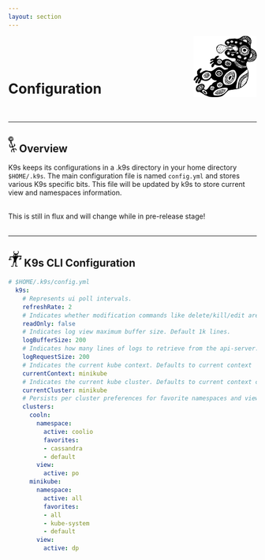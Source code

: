 ```yaml
---
layout: section
---
```


[<img src="/assets/sections/dude.png" align="right" width="128" height="auto"/>](/lessons/agenda)

<br/>
<br/>
<br/>

# Configuration

<br/>

---
## <img src="/assets/sections/overview.png" width="auto" height="32"/> Overview

K9s keeps its configurations in a .k9s directory in your home directory `$HOME/.k9s`. The main configuration file is named `config.yml` and stores various K9s specific bits. This file
will be updated by k9s to store current view and namespaces information.


<br/>
<div class="note">
  <i class="fas fa-skull"></i> This is still in flux and will change while in pre-release stage!
</div>


<br/>

---
## <img src="/assets/sections/examples.png" width="auto" height="32"/> K9s CLI Configuration

```yaml
# $HOME/.k9s/config.yml
  k9s:
    # Represents ui poll intervals.
    refreshRate: 2
    # Indicates whether modification commands like delete/kill/edit are disabled. Default is false
    readOnly: false
    # Indicates log view maximum buffer size. Default 1k lines.
    logBufferSize: 200
    # Indicates how many lines of logs to retrieve from the api-server. Default 200 lines.
    logRequestSize: 200
    # Indicates the current kube context. Defaults to current context
    currentContext: minikube
    # Indicates the current kube cluster. Defaults to current context cluster
    currentCluster: minikube
    # Persists per cluster preferences for favorite namespaces and view.
    clusters:
      cooln:
        namespace:
          active: coolio
          favorites:
          - cassandra
          - default
        view:
          active: po
      minikube:
        namespace:
          active: all
          favorites:
          - all
          - kube-system
          - default
        view:
          active: dp
```